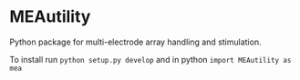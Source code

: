 # MEAutility
Python package for multi-electrode array handling and stimulation.

To install run `python setup.py develop`  and in python `import MEAutility as mea`
